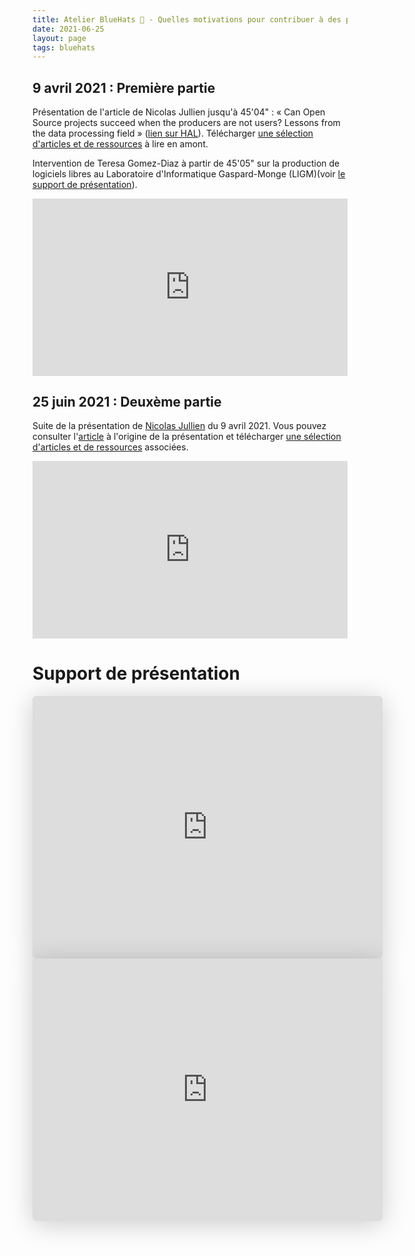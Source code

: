 ```yaml
---
title: Atelier BlueHats 🧢 - Quelles motivations pour contribuer à des projets open source ?
date: 2021-06-25
layout: page
tags: bluehats
---
```


## 9 avril 2021 : Première partie

Présentation de l'article de Nicolas Jullien jusqu'à 45'04" : « Can Open Source projects succeed when the producers are not users? Lessons from the data processing field » ([lien sur HAL](https://hal.archives-ouvertes.fr/hal-00737173)).  Télécharger [une sélection d'articles et de ressources](https://box.bzg.io/cloud/index.php/s/5wiMKnArmxnDKw5) à lire en amont.

Intervention de Teresa Gomez-Diaz à partir de 45'05" sur la production de logiciels libres au Laboratoire d'Informatique Gaspard-Monge (LIGM)(voir [le support de présentation](http://igm.univ-mlv.fr/~teresa/logicielsLIGM/documents/Seminaires/2021avrilBlueHats_TGD.pdf)).

<div style="position:relative;padding-bottom:56.25%;height:0;overflow:hidden;"> <iframe style="width:100%;height:100%;position:absolute;left:0px;top:0px;overflow:hidden" frameborder="0" type="text/html" src="https://www.dailymotion.com/embed/video/x8314eo" width="100%" height="100%" allowfullscreen > </iframe> </div>

## 25 juin 2021 : Deuxème partie

Suite de la présentation de [Nicolas Jullien](https://cv.archives-ouvertes.fr/nicolas-jullien) du 9 avril 2021.  Vous pouvez consulter l'[article](https://hal.archives-ouvertes.fr/hal-00737173) à l'origine de la présentation et télécharger [une sélection d'articles et de ressources](https://box.bzg.io/cloud/index.php/s/5wiMKnArmxnDKw5) associées.

<div style="position:relative;padding-bottom:56.25%;height:0;overflow:hidden;"> <iframe style="width:100%;height:100%;position:absolute;left:0px;top:0px;overflow:hidden" frameborder="0" type="text/html" src="https://www.dailymotion.com/embed/video/x82vcuf" width="100%" height="100%" allowfullscreen > </iframe> </div>

# Support de présentation

<iframe class="speakerdeck-iframe" style="border: 0px none; background: rgba(0, 0, 0, 0.1) none repeat scroll 0% 0% padding-box; margin: 0px; padding: 0px; border-radius: 6px; box-shadow: rgba(0, 0, 0, 0.2) 0px 5px 40px; width: 560px; height: 420px;" src="https://speakerdeck.com/player/eb46084c2d324ca0bd7d2dac776da8dd" title="Produire du logiciel libre… dans et pour l’administration?" allowfullscreen="true" mozallowfullscreen="true" webkitallowfullscreen="true" data-ratio="1.3333333333333333" frameborder="0"></iframe>

<iframe class="speakerdeck-iframe" style="border: 0px none; background: rgba(0, 0, 0, 0.1) none repeat scroll 0% 0% padding-box; margin: 0px; padding: 0px; border-radius: 6px; box-shadow: rgba(0, 0, 0, 0.2) 0px 5px 40px; width: 560px; height: 420px;" src="https://speakerdeck.com/player/7d73e934a62c493d95b1c5c8228e52ff" title="Sur la production de logiciels libres au Laboratoire d’Informatique Gaspard-Monge (LIGM) : ce que nous avons appris" allowfullscreen="true" mozallowfullscreen="true" webkitallowfullscreen="true" data-ratio="1.3333333333333333" frameborder="0"></iframe>

<!-- https://speakerdeck.com/bluehats/produire-du-logiciel-libre-dot-dot-dot-dans-et-pour-ladministration -->
